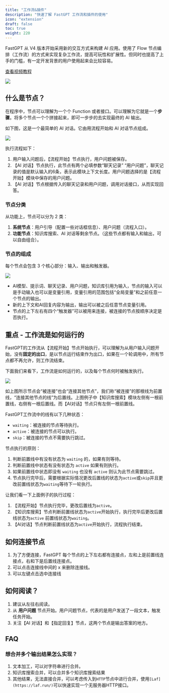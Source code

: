 ```yaml
---
title: "工作流&插件"
description: "快速了解 FastGPT 工作流和插件的使用"
icon: "extension"
draft: false
toc: true
weight: 220
---
```


FastGPT 从 V4 版本开始采用新的交互方式来构建 AI 应用。使用了 Flow 节点编排（工作流）的方式来实现复杂工作流，提高可玩性和扩展性。但同时也提高了上手的门槛，有一定开发背景的用户使用起来会比较容易。

[查看视频教程](https://www.bilibili.com/video/BV1is421u7bQ/)

![](/imgs/flow-intro1.png)

## 什么是节点？

在程序中，节点可以理解为一个个 Function 或者接口。可以理解为它就是一个**步骤**。将多个节点一个个拼接起来，即可一步步的去实现最终的 AI 输出。

如下图，这是一个最简单的 AI 对话。它由用流程开始和 AI 对话节点组成。

![](/imgs/flow-intro2.png)

执行流程如下：
1. 用户输入问题后，【流程开始】节点执行，用户问题被保存。
2. 【AI 对话】节点执行，此节点有两个必填参数“聊天记录” “用户问题”，聊天记录的值是默认输入的6条，表示此模块上下文长度。用户问题选择的是【流程开始】模块中保存的用户问题。
3. 【AI 对话】节点根据传入的聊天记录和用户问题，调用对话接口，从而实现回答。

### 节点分类

从功能上，节点可以分为 2 类：

1. **系统节点**：用户引导（配置一些对话框信息）、用户问题（流程入口）。
2. **功能节点**：知识库搜索、AI 对话等剩余节点。（这些节点都有输入和输出，可以自由组合）。

### 节点的组成

每个节点会包含 3 个核心部分：输入、输出和触发器。

   ![](/imgs/flow-intro3.png)
   
   - AI模型、提示词、聊天记录、用户问题，知识库引用为输入，节点的输入可以是手动输入也可以是变量引用，变量引用的范围包括“全局变量”和之前任意一个节点的输出。
   - 新的上下文和AI回复内容为输出，输出可以被之后任意节点变量引用。
   - 节点的上下左右有四个“触发器”可以被用来连接，被连接的节点按顺序决定是否执行。

## 重点 - 工作流是如何运行的

FastGPT的工作流从【流程开始】节点开始执行，可以理解为从用户输入问题开始，没有**固定的出口**，是以节点运行结束作为出口，如果在一个轮调用中，所有节点都不再允许，则工作流结束。

下面我们来看下，工作流是如何运行的，以及每个节点何时被触发执行。

   ![](/imgs/flow-intro1.png)

如上图所示节点会“被连接”也会“连接其他节点”，我们称“被连接”的那根线为前置线，“连接其他节点的线”为后置线。上图例子中【知识库搜索】模块左侧有一根前置线，右侧有一根后置线。而【AI对话】节点只有左侧一根前置线。

FastGPT工作流中的线有以下几种状态：  
- `waiting`：被连接的节点等待执行。  
- `active`：被连接的节点可以执行。  
- `skip`：被连接的节点不需要执行跳过。   

节点执行的原则：   

1. 判断前置线中有没有状态为 `waiting` 的，如果有则等待。  
2. 判断前置线中状态有没有状态为 `active` 如果有则执行。  
3. 如果前置线中状态即没有 `waiting` 也没有 `active` 则认为此节点需要跳过。  
4. 节点执行完毕后，需要根据实际情况更改后置线的状态为`active`或`skip`并且更改前置线状态为`waiting`等待下一轮执行。

让我们看一下上面例子的执行过程：   
1. 【流程开始】节点执行完毕，更改后置线为`active`。   
2. 【知识库搜索】节点判断前置线状态为`active`开始执行，执行完毕后更改后置线状态为`active` 前置线状态为`waiting`。
3. 【AI对话】节点判断前置线状态为`active`开始执行，流程执行结束。

## 如何连接节点

1. 为了方便连接，FastGPT 每个节点的上下左右都有连接点，左和上是前置线连接点，右和下是后置线连接点。
2. 可以点击连接线中间的 x 来删除连接线。
3. 可以左键点击选中连接线

## 如何阅读？

1. 建议从左往右阅读。
2. 从 **用户问题** 节点开始。用户问题节点，代表的是用户发送了一段文本，触发任务开始。
3. 关注【AI 对话】和【指定回复】节点，这两个节点是输出答案的地方。

## FAQ

### 想合并多个输出结果怎么实现？

1. 文本加工，可以对字符串进行合并。
2. 知识库搜索合并，可以合并多个知识库搜索结果
3. 其他结果，无法直接合并，可以考虑传入到`HTTP`节点中进行合并，使用`[Laf](https://laf.run/)`可以快速实现一个无服务器HTTP接口。



